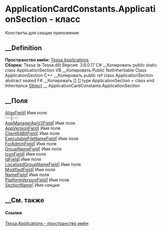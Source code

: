 # ApplicationCardConstants.ApplicationSection - класс
Константы для секции приложения
## __Definition
 **Пространство имён:** [Tessa.Applications](N_Tessa_Applications.htm)  
 **Сборка:** Tessa (в Tessa.dll) Версия: 3.6.0.17
C# __Копировать
     public static class ApplicationSection
VB __Копировать
     Public NotInheritable Class ApplicationSection
C++ __Копировать
     public ref class ApplicationSection abstract sealed
F# __Копировать
     [<AbstractClassAttribute>]
    [<SealedAttribute>]
    type ApplicationSection = class end
Inheritance
    [Object](https://learn.microsoft.com/dotnet/api/system.object) __ ApplicationCardConstants.ApplicationSection
##  __Поля
[AliasField](F_Tessa_Applications_ApplicationCardConstants_ApplicationSection_AliasField.htm)|
Имя поля  
---|---  
[AppManagerApiV2Field](F_Tessa_Applications_ApplicationCardConstants_ApplicationSection_AppManagerApiV2Field.htm)|
Имя поля  
[AppVersionField](F_Tessa_Applications_ApplicationCardConstants_ApplicationSection_AppVersionField.htm)|
Имя поля  
[Client64BitField](F_Tessa_Applications_ApplicationCardConstants_ApplicationSection_Client64BitField.htm)|
Имя поля  
[ExecutableFileNameField](F_Tessa_Applications_ApplicationCardConstants_ApplicationSection_ExecutableFileNameField.htm)|
Имя поля  
[ForAdminField](F_Tessa_Applications_ApplicationCardConstants_ApplicationSection_ForAdminField.htm)|
Имя поля  
[GroupNameField](F_Tessa_Applications_ApplicationCardConstants_ApplicationSection_GroupNameField.htm)|
Имя поля  
[IconField](F_Tessa_Applications_ApplicationCardConstants_ApplicationSection_IconField.htm)|
Имя поля  
[IdField](F_Tessa_Applications_ApplicationCardConstants_ApplicationSection_IdField.htm)|
Имя поля  
[LocalizedGroupNameField](F_Tessa_Applications_ApplicationCardConstants_ApplicationSection_LocalizedGroupNameField.htm)|
Имя поля  
[ModifiedField](F_Tessa_Applications_ApplicationCardConstants_ApplicationSection_ModifiedField.htm)|
Имя поля  
[NameField](F_Tessa_Applications_ApplicationCardConstants_ApplicationSection_NameField.htm)|
Имя поля  
[PlatformVersionField](F_Tessa_Applications_ApplicationCardConstants_ApplicationSection_PlatformVersionField.htm)|
Имя поля  
[SectionName](F_Tessa_Applications_ApplicationCardConstants_ApplicationSection_SectionName.htm)|
Имя секции  
## __См. также
#### Ссылки
[Tessa.Applications - пространство имён](N_Tessa_Applications.htm)
